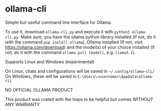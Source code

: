 # ollama-cli
Simple but useful command line interface for Ollama. 

To use it, download `ollama-cli.py` and execute it with `python3 ollama-cli.py`. Make sure, you have the ollama python library installed (if not, do it with the command `pip install ollama`), Ollama installed (If not, visit https://ollama.com/download) and the model(s) of your choice installed (if not, do it with the command `ollama pull [model]`, e.g. `llama3.1`).

Supports Linux and Windows (experimental)

On Linux, chats and configurations will be saved in `~/.config/ollama-cli/`
On Windows, these will be saved in `C:\Users\<username>\AppData\ollama-cli`

NO OFFICIAL OLLAMA PRODUCT

This product was crated with the hope to be helpful but comes WITHOUT ANY WARRANTY

